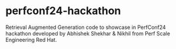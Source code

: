# perfconf24-hackathon
Retrieval Augmented Generation code to showcase in PerfConf24 hackathon developed by Abhishek Shekhar & Nikhil from Perf Scale Engineering Red Hat.
